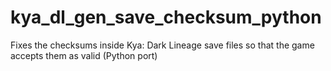# kya_dl_gen_save_checksum_python
Fixes the checksums inside Kya: Dark Lineage save files so that the game accepts them as valid (Python port)
